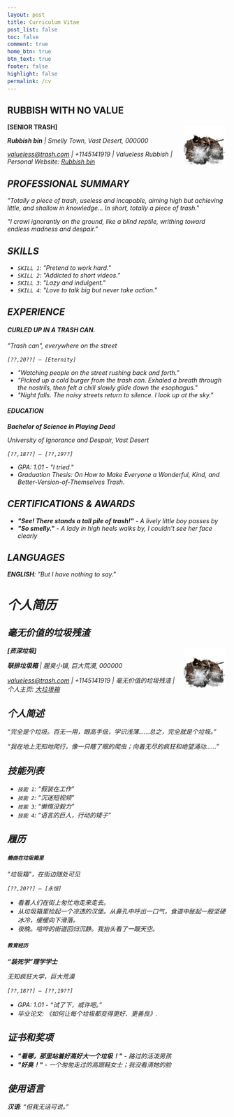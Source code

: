 ```yaml
---
layout: post
title: Curriculum Vitae
post_list: false
toc: false
comment: true
home_btn: true
btn_text: true
footer: false
highlight: false
permalink: /cv
---
```


## RUBBISH WITH NO VALUE 

<img src="src/assets/img/rubbish.png" align="right" width="95px" hspace="5" vspace="5">

**[SENIOR TRASH]**

<i class="fa fa-trash"> **Rubbish bin** \| *Smelly Town, Vast Desert, 000000*  

<i class="fa fa-envelope-square"> valueless@trash.com \| <i class="fa fa-phone"> +1145141919 \| <i class="fa fa-linkedin">Valueless Rubbish  \| <i class="fa fa-home"> Personal Website: [Rubbish bin](https://bcqlr.com)


## PROFESSIONAL SUMMARY  

*"Totally a piece of trash, useless and incapable, aiming high but achieving little, and shallow in knowledge... In short, totally a piece of trash."*

*"I crawl ignorantly on the ground, like a blind reptile, writhing toward endless madness and despair."*

## SKILLS 

- `SKILL 1`: *"Pretend to work hard."*
- `SKILL 2`: *"Addicted to short videos."*
- `SKILL 3`: *"Lazy and indulgent."*  
- `SKILL 4`: *"Love to talk big but never take action."*


## EXPERIENCE  

#### CURLED UP IN A TRASH CAN.  

*"Trash can", everywhere on the street*

`[??,20??] – [Eternity]` 

- *"Watching people on the street rushing back and forth."*
- *"Picked up a cold burger from the trash can. Exhaled a breath through the nostrils, then felt a chill slowly glide down the esophagus."*
- *"Night falls. The noisy streets return to silence. I look up at the sky."*


#### EDUCATION  

**Bachelor of Science in Playing Dead**

*University of Ignorance and Despair, Vast Desert*

`[??,18??] – [??,19??]`
  - GPA: 1.01 - *"I tried."*
  - Graduation Thesis: *On How to Make Everyone a Wonderful, Kind, and Better-Version-of-Themselves Trash*.

## CERTIFICATIONS & AWARDS

- **"See! There stands a tall pile of trash!"** - *A lively little boy passes by*
- **"So smelly."** - *A lady in high heels walks by, I couldn't see her face clearly*

## LANGUAGES  

**ENGLISH**: "But I have nothing to say."


# 个人简历

## 毫无价值的垃圾残渣

<img src="src/assets/img/rubbish.png" align="right" width="95px" hspace="5" vspace="5">

**[资深垃圾]**

<i class="fa fa-trash"> **联排垃圾箱** \| *腥臭小镇, 巨大荒漠, 000000*  

<i class="fa fa-envelope-square"> valueless@trash.com \| <i class="fa fa-phone"> +1145141919 \| <i class="fa fa-linkedin">毫无价值的垃圾残渣  \| <i class="fa fa-home"> 个人主页: [大垃圾箱](https://bcqlr.com)


## 个人简述

*“完全是个垃圾。百无一用，眼高手低，学识浅薄……总之，完全就是个垃圾。”*

*“我在地上无知地爬行，像一只瞎了眼的爬虫；向着无尽的疯狂和绝望涌动……”*

## 技能列表

- `技能 1`: *“假装在工作”*
- `技能 2`: *“沉迷短视频”*
- `技能 3`: *“懒惰没毅力”*  
- `技能 4`: *“语言的巨人，行动的矮子”*

## 履历  

#### `蜷曲在垃圾箱里` 

*"垃圾箱"，在街边随处可见*

`[??,20??] – [永恒]` 

- *看着人们在街上匆忙地走来走去。*
- *从垃圾箱里捡起一个凉透的汉堡。从鼻孔中呼出一口气，食道中胀起一股坚硬冰冷，缓缓向下滑落。*
- *夜晚。喧哗的街道回归沉静。我抬头看了一眼天空。*


#### `教育经历`

**“装死学”理学学士**

*无知疯狂大学，巨大荒漠*

`[??,18??] – [??,19??]`
  - GPA: 1.01 - *“试了下，或许吧。”*
  - 毕业论文: *《如何让每个垃圾都变得更好、更善良》*.

## 证书和奖项

- **"看哪，那里站着好高好大一个垃圾！"** - *路过的活泼男孩*
- **"好臭！"** - *一个匆匆走过的高跟鞋女士；我没看清她的脸*

## 使用语言  

**汉语**: “但我无话可说。”



